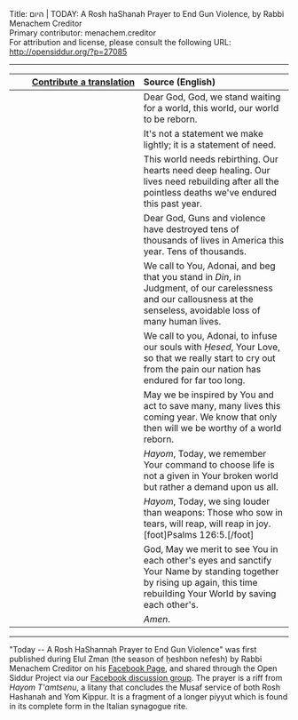 <html>
<head></head>
<body>
Title: היום | TODAY: A Rosh haShanah Prayer to End Gun Violence, by Rabbi Menachem Creditor<br />
Primary contributor: menachem.creditor<br />
For attribution and license, please consult the following URL: <a href="http://opensiddur.org/?p=27085">http://opensiddur.org/?p=27085</a>
<p />
<hr />

<table style="margin-left: auto;margin-right: auto;" class="draggable">
<thead><tr><th id="x" style="text-align: right;"><a href="https://opensiddur.org/contributing/upload/">Contribute a translation</a></th><th style="text-align: left;">Source (English)</th></tr></thead>
<tbody>
<tr><td style="vertical-align:top;" width="46%">
<div class="liturgy"><span lang="he">

</span></div></td>
 
<td style="vertical-align:top;" width="53%">
<div class="english">
Dear God,
God, we stand waiting for a world,
this world,
our world
to be reborn.
</div></td></tr>


<tr><td style="vertical-align:top;" width="46%">
<div class="liturgy"><span lang="he">

</span></div></td>
 
<td style="vertical-align:top;" width="53%">
<div class="english">
It's not a statement we make lightly;
it is a statement of need.
</div></td></tr>


<tr><td style="vertical-align:top;" width="46%">
<div class="liturgy"><span lang="he">

</span></div></td>
 
<td style="vertical-align:top;" width="53%">
<div class="english">
This world needs rebirthing.
Our hearts need deep healing.
Our lives need rebuilding
after all the pointless deaths
we've endured this past year.
</div></td></tr>


<tr><td style="vertical-align:top;" width="46%">
<div class="liturgy"><span lang="he">

</span></div></td>
 
<td style="vertical-align:top;" width="53%">
<div class="english">
Dear God,
Guns and violence have destroyed
tens of thousands of lives
in America this year.
Tens of thousands.
</div></td></tr>


<tr><td style="vertical-align:top;" width="46%">
<div class="liturgy"><span lang="he">

</span></div></td>
 
<td style="vertical-align:top;" width="53%">
<div class="english">
We call to You, Adonai,
and beg that you stand
in <em>Din</em>, in Judgment,
of our carelessness
and our callousness at the senseless,
avoidable loss of many human lives.
</div></td></tr>


<tr><td style="vertical-align:top;" width="46%">
<div class="liturgy"><span lang="he">

</span></div></td>
 
<td style="vertical-align:top;" width="53%">
<div class="english">
We call to you, Adonai,
to infuse our souls
with <em>Ḥesed</em>, Your Love,
so that we really start to cry out
from the pain our nation has endured
for far too long.
</div></td></tr>


<tr><td style="vertical-align:top;" width="46%">
<div class="liturgy"><span lang="he">

</span></div></td>
 
<td style="vertical-align:top;" width="53%">
<div class="english">
May we be inspired by You
and act to save many, many lives this coming year.
We know that only then
will we be worthy of a world reborn.
</div></td></tr>


<tr><td style="vertical-align:top;" width="46%">
<div class="liturgy"><span lang="he">

</span></div></td>
 
<td style="vertical-align:top;" width="53%">
<div class="english">
<em>Hayom</em>, Today,
we remember Your command to choose life
is not a given in Your broken world
but rather a demand
upon us all.
</div></td></tr>


<tr><td style="vertical-align:top;" width="46%">
<div class="liturgy"><span lang="he">

</span></div></td>
 
<td style="vertical-align:top;" width="53%">
<div class="english">
<em>Hayom</em>, Today,
we sing louder than weapons:
Those who sow in tears,
will reap, will reap in joy.[foot]Psalms 126:5.[/foot]
</div></td></tr>


<tr><td style="vertical-align:top;" width="46%">
<div class="liturgy"><span lang="he">

</span></div></td>
 
<td style="vertical-align:top;" width="53%">
<div class="english">
God, May we merit to see You
in each other's eyes
and sanctify Your Name
by standing together
by rising up again,
this time rebuilding Your World
by saving each other's.
</div></td></tr>


<tr><td style="vertical-align:top;" width="46%">
<div class="liturgy"><span lang="he">

</span></div></td>
 
<td style="vertical-align:top;" width="53%">
<div class="english">
<em>Amen</em>.
</div></td></tr>
</tbody></table>

<hr />

"Today -- A Rosh HaShannah Prayer to End Gun Violence" was first published during Elul Zman (the season of ḥeshbon nefesh) by Rabbi Menachem Creditor on his <a href="https://www.facebook.com/menachemcreditor/photos/a.451476628329602/1774580169352568/?type=3">Facebook Page</a>, and shared through the Open Siddur Project via our <a href="https://www.facebook.com/groups/opensiddur/permalink/10156851021207746/">Facebook discussion group</a>. The prayer is a riff from <em>Hayom T'amtsenu</em>, a litany that concludes the Musaf service of both Rosh Hashanah and Yom Kippur. It is a fragment of a longer piyyut which is found in its complete form in the Italian synagogue rite.
</body>
</html>